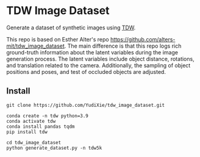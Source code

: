 # TDW Image Dataset

Generate a dataset of synthetic images using [TDW](https://github.com/threedworld-mit/tdw).

This repo is based on Esther Alter's repo https://github.com/alters-mit/tdw_image_dataset. The main difference is that this repo logs rich ground-truth information about the latent variables during the image generation process. The latent variables include object distance, rotations, and translation related to the camera. Additionally, the sampling of object positions and poses, and test of occluded objects are adjusted.

## Install
```
git clone https://github.com/YudiXie/tdw_image_dataset.git

conda create -n tdw python=3.9
conda activate tdw
conda install pandas tqdm
pip install tdw

cd tdw_image_dataset
python generate_dataset.py -n tdw5k
```
